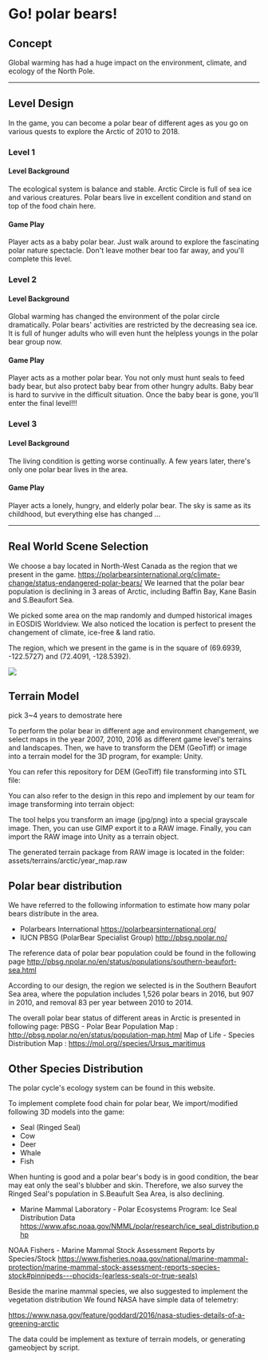 # Go! polar bears!
## Concept

Global warming has had a huge impact on the environment, climate, and ecology of the North Pole.

---

## Level Design
In the game, you can become a polar bear of different ages as you go on various quests to explore the Arctic of 2010 to 2018.
### Level 1
#### Level Background
The ecological system is balance and stable.  Arctic Circle is full of sea ice and various creatures.  Polar bears live in excellent condition and stand on top of the food chain here.
#### Game Play
Player acts as a baby polar bear.  Just walk around to explore the fascinating polar nature spectacle.  Don't leave mother bear too far away, and you'll complete this level.

### Level 2
#### Level Background
Global warming has changed the environment of the polar circle dramatically.  Polar bears' activities are restricted by the decreasing sea ice.  It is full of hunger adults who will even hunt the helpless youngs in the polar bear group now.
#### Game Play
Player acts as a mother polar bear.  You not only must hunt seals to feed bady bear, but also protect baby bear from other hungry adults.  Baby bear is hard to survive in the difficult situation.  Once the baby bear is gone, you'll enter the final level!!!

### Level 3
#### Level Background
The living condition is getting worse continually.  A few years later, there's only one polar bear lives in the area.
#### Game Play
Player acts a lonely, hungry, and elderly polar bear.  The sky is same as its childhood, but everything else has changed ...

---

## Real World Scene Selection
We choose a bay located in North-West Canada as the region that we present in the game.
https://polarbearsinternational.org/climate-change/status-endangered-polar-bears/
We learned that the polar bear population is declining in 3 areas of Arctic, including Baffin Bay, Kane Basin and S.Beaufort Sea.

We picked some area on the map randomly and dumped historical images in EOSDIS Worldview.  We also noticed the location is perfect to present the changement of climate, ice-free & land ratio.

The region, which we present in the game is in the square of (69.6939, -122.5727) and (72.4091, -128.5392).

![](https://)

## Terrain Model
pick 3~4 years to demostrate here

To perform the polar bear in different age and environment changement, we select maps in the year 2007, 2010, 2016 as different game level's terrains and landscapes.  Then, we have to transform the DEM (GeoTiff) or image into a terrain model for the 3D program, for example: Unity.

You can refer this repository for DEM (GeoTiff) file transforming into STL file:

You can also refer to the design in this repo and implement by our team for image transforming into terrain object:

The tool helps you transform an image (jpg/png) into a special grayscale image.  Then, you can use GIMP export it to a RAW image.  Finally, you can import the RAW image into Unity as a terrain object.

The generated terrain package from RAW image is located in the folder:
    assets/terrains/arctic/year_map.raw
    
## Polar bear distribution
We have referred to the following information to estimate how many polar bears distribute in the area.

* Polarbears International https://polarbearsinternational.org/
* IUCN PBSG (PolarBear Specialist Group) http://pbsg.npolar.no/

The reference data of polar bear population could be found in the following page
http://pbsg.npolar.no/en/status/populations/southern-beaufort-sea.html

According to our design, the region we selected is in the Southern Beaufort Sea area, where the population includes 1,526 polar bears in 2016, but 907 in 2010, and removal 83 per year between 2010 to 2014.

The overall polar bear status of different areas in Arctic is presented in following page:
PBSG - Polar Bear Population Map : http://pbsg.npolar.no/en/status/population-map.html
Map of Life - Species Distribution Map : https://mol.org//species/Ursus_maritimus

## Other Species Distribution
The polar cycle's ecology system can be found in this website. 

To implement complete food chain for polar bear, 
We import/modified following 3D models into the game:
* Seal (Ringed Seal)
* Cow 
* Deer 
* Whale
* Fish

When hunting is good and a polar bear's body is in good condition, the bear may eat only the seal's blubber and skin.
Therefore, we also survey the Ringed Seal's population in S.Beaufult Sea Area, is also declining.

* Marine Mammal Laboratory - Polar Ecosystems Program: Ice Seal Distribution Data
https://www.afsc.noaa.gov/NMML/polar/research/ice_seal_distribution.php

NOAA Fishers - Marine Mammal Stock Assessment Reports by Species/Stock
https://www.fisheries.noaa.gov/national/marine-mammal-protection/marine-mammal-stock-assessment-reports-species-stock#pinnipeds---phocids-(earless-seals-or-true-seals)



Beside the marine mammal species, we also suggested to implement the vegetation distribution
We found NASA have simple data of telemetry:

https://www.nasa.gov/feature/goddard/2016/nasa-studies-details-of-a-greening-arctic

The data could be implement as texture of terrain models, or generating gameobject by script.
